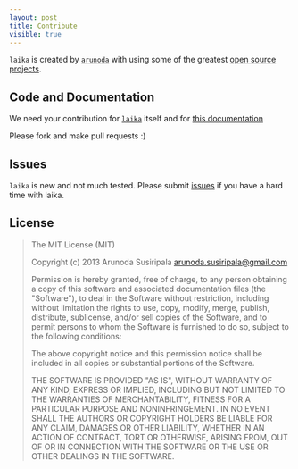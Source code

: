 ```yaml
---
layout: post
title: Contribute
visible: true
---
```


`laika` is created by [`arunoda`](https://github.com/arunoda) with using some of the greatest [open source projects](http://goo.gl/qDGgx).

## Code and Documentation
We need your contribution for [`laika`](https://github.com/arunoda/laika) itself and for [this documentation](https://github.com/arunoda/laika/tree/gh-pages)

Please fork and make pull requests :)

## Issues
`laika` is new and not much tested. Please submit [issues](https://github.com/arunoda/laika/issues) if you have a hard time with laika.

## License

> The MIT License (MIT)
> 
> Copyright (c) 2013 Arunoda Susiripala <arunoda.susiripala@gmail.com>
> 
> Permission is hereby granted, free of charge, to any person obtaining a copy
> of this software and associated documentation files (the "Software"), to deal
> in the Software without restriction, including without limitation the rights
> to use, copy, modify, merge, publish, distribute, sublicense, and/or sell
> copies of the Software, and to permit persons to whom the Software is
> furnished to do so, subject to the following conditions:
> 
> The above copyright notice and this permission notice shall be included in
> all copies or substantial portions of the Software.
> 
> THE SOFTWARE IS PROVIDED "AS IS", WITHOUT WARRANTY OF ANY KIND, EXPRESS OR
> IMPLIED, INCLUDING BUT NOT LIMITED TO THE WARRANTIES OF MERCHANTABILITY,
> FITNESS FOR A PARTICULAR PURPOSE AND NONINFRINGEMENT. IN NO EVENT SHALL THE
> AUTHORS OR COPYRIGHT HOLDERS BE LIABLE FOR ANY CLAIM, DAMAGES OR OTHER
> LIABILITY, WHETHER IN AN ACTION OF CONTRACT, TORT OR OTHERWISE, ARISING FROM,
> OUT OF OR IN CONNECTION WITH THE SOFTWARE OR THE USE OR OTHER DEALINGS IN
> THE SOFTWARE.

